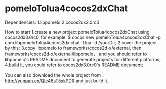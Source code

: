 pomeloTolua4cocos2dxChat
========================

Dependencies:
	1.libpomelo
	2.cocos2dx3.0rc0

How to start
	1.create a new project pomeloTolua4cocos2dxChat using cocos2dx3.0rc0, for example:
		$ cocos new pomeloTolua4cocos2dxChat -p com.libpomeloTolua4cocos2dx.chat -l lua -d /yourDir;
	2.cover the project by this;
	3.copy libpomelo to frameworks/cocos2d-x/external, then frameworks/cocos2d-x/external/libpomelo，
	  and you should refer to libpomelo's README document to generate projects for different platforms;
	4.build it, you could refer to cocos2dx3.0rc0's README document;

	
You can also download the whole project from：http://yunpan.cn/QIe46sT5xkPDR and just build it.
